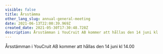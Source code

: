 ```yaml
---
visible: false
title: Årsstämma
other_lang_slug: annual-general-meeting
date: 2021-06-13T22:00:39.969Z
created_date: 2021-05-30T17:30:48.728Z
description: Årsstämman i YouCruit AB kommer att hållas den 14 juni kl 14.00
---
```

Årsstämman i YouCruit AB kommer att hållas den 14 juni kl 14.00